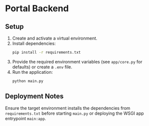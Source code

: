 # Portal Backend

## Setup

1. Create and activate a virtual environment.
2. Install dependencies:
   ```bash
   pip install -r requirements.txt
   ```
3. Provide the required environment variables (see `app/core.py` for defaults) or create a `.env` file.
4. Run the application:
   ```bash
   python main.py
   ```

## Deployment Notes

Ensure the target environment installs the dependencies from `requirements.txt` before starting `main.py` or deploying the WSGI app entrypoint `main:app`.
